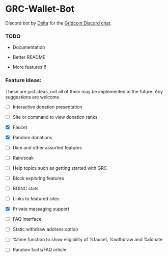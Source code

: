 # GRC-Wallet-Bot

Discord bot by [Delta](https://github.com/delta1512) for the [Gridcoin Discord chat](https://discord.me/page/gridcoin).

### TODO

* Documentation

* Better README

* More features!!!

### Feature ideas:

These are just ideas, not all of them may be implemented in the future. Any suggestions are welcome.

- [ ] Interactive donation presentation

- [ ] Site or command to view donation ranks

- [x] Faucet

- [x] Random donations

- [ ] Dice and other assorted features

- [ ] Rain/soak

- [ ] Help topics such as getting started with GRC

- [ ] Block exploring features

- [ ] BOINC stats

- [ ] Links to featured sites

- [X] Private messaging support

- [ ] FAQ interface

- [ ] Static withdraw address option

- [ ] %time function to show eligibility of %faucet, %withdraw and %donate

- [ ] Random facts/FAQ article
